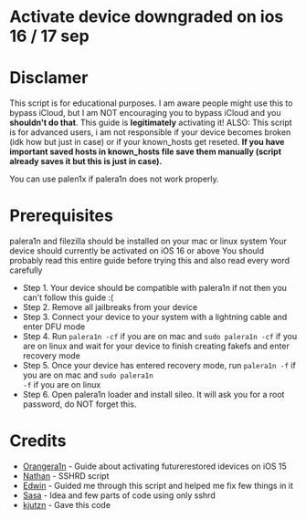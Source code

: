 # Activate device downgraded on ios 16 / 17 sep
# Disclamer
This script is for educational purposes. I am aware people might use this to bypass iCloud, but I am NOT encouraging you to bypass iCloud and you **shouldn't do that**. This guide is **legitimately** activating it!
ALSO: This script is for advanced users, i am not responsible if your device becomes broken (idk how but just in case) or if your known_hosts get reseted. **If you have important saved hosts in known_hosts file save them manually (script already saves it but this is just in case).**

You can use palen1x if palera1n does not work properly.


# Prerequisites
palera1n and filezilla should be installed on your mac or linux system
Your device should currently be activated on iOS 16 or above
You should probably read this entire guide before trying this and also read every word carefully

- Step 1. Your device should be compatible with palera1n if not then you can't follow this guide :(
- Step 2. Remove all jailbreaks from your device
- Step 3. Connect your device to your system with a lightning cable and enter DFU mode
- Step 4. Run <code>palera1n -cf</code> if you are on mac and <code>sudo palera1n -cf</code> if you are on linux and wait for your device to finish creating fakefs and enter recovery mode
- Step 5. Once your device has entered recovery mode, run <code>palera1n -f</code> if you are on mac and <code>sudo palera1n -f</code> if you are on linux
- Step 6. Open palera1n loader and install sileo. It will ask you for a root password, do NOT forget this.

# Credits
- [Orangera1n](https://github.com/Orangera1n/) - Guide about activating futurerestored idevices on iOS 15
- [Nathan](https://github.com/verygenericname/SSHRD_Script) - SSHRD script
- [Edwin](https://github.com/edwin170) - Guided me through this script and helped me fix few things in it
- [Sasa](https://github.com/sasa8810) - Idea and few parts of code using only sshrd
- [kjutzn](https://github.com/kjutzn/) - Gave this code
